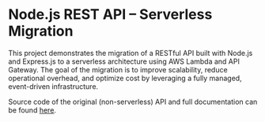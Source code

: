 # Node.js REST API – Serverless Migration

This project demonstrates the migration of a RESTful API built with Node.js and Express.js to a serverless architecture using AWS Lambda and API Gateway. The goal of the migration is to improve scalability, reduce operational overhead, and optimize cost by leveraging a fully managed, event-driven infrastructure.

Source code of the original (non-serverless) API and full documentation can be found [here](https://github.com/0marMejdi/ResumeBuilder-Server).

